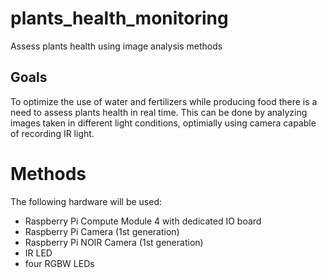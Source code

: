 # plants_health_monitoring
 Assess plants health using image analysis methods

## Goals
To optimize the use of water and fertilizers while producing food there is a need to assess plants health in real time. This can be done by analyzing images taken in different light conditions, optimially using camera capable of recording IR light.

# Methods
The following hardware will be used:
* Raspberry Pi Compute Module 4 with dedicated IO board
* Raspberry Pi Camera (1st generation)
* Raspberry Pi NOIR Camera (1st generation)
* IR LED
* four RGBW LEDs

